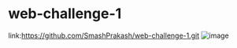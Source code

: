 # web-challenge-1
link:https://github.com/SmashPrakash/web-challenge-1.git
![image](https://user-images.githubusercontent.com/98002602/216099578-7e6f74ab-2a44-471f-901b-09b78abe79ec.png)


